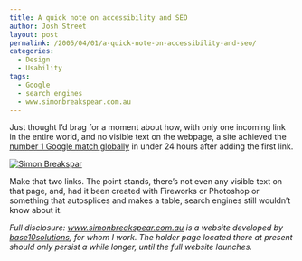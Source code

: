 ```yaml
---
title: A quick note on accessibility and SEO
author: Josh Street
layout: post
permalink: /2005/04/01/a-quick-note-on-accessibility-and-seo/
categories:
  - Design
  - Usability
tags:
  - Google
  - search engines
  - www.simonbreakspear.com.au
---
```

<p>Just thought I&#8217;d brag for a moment about how, with only one incoming link in the entire world, and no visible text on the webpage, a site achieved the <a href="http://www.google.com/search?q=simon+breakspear&#038;start=0&#038;start=0&#038;ie=utf-8&#038;oe=utf-8">number 1 Google match globally</a> in under 24 hours after adding the first link.</p>
<p><a href="http://www.simonbreakspear.com.au/"><img src="http://www.joahua.com/blog/wp-content/2005/04/sb.jpg" alt="Simon Breakspar" /></a></p>
<p>Make that two links.  The point stands, there&#8217;s not even any visible text on that page, and, had it been created with Fireworks or Photoshop or something that autosplices and makes a table, search engines still wouldn&#8217;t know about it.</p>
<p><em>Full disclosure: <a href="http://www.simonbreakspear.com.au/">www.simonbreakspear.com.au</a> is a website developed by <a href="http://www.base10solutions.com.au/">base10solutions</a>, for whom I work.  The holder page located there at present should only persist a while longer, until the full website launches.</em></p>
